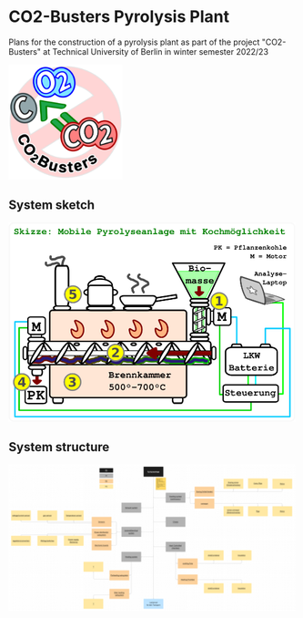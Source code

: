 # CO2-Busters Pyrolysis Plant

Plans for the construction of a pyrolysis plant as part of the project "CO2-Busters" at Technical University of Berlin in winter semester 2022/23

<img src="images/CO2-Busters_logo.png" alt="image source: https://www.tu.berlin/mpm/forschung/projekte/murmel" width="200"/>

## System sketch
<img src="images/skizze.png" alt="image source: https://www.tu.berlin/mpm/forschung/projekte/murmel" width="600"/>

## System structure
<img src="images/system-structure.png" alt="image source: https://www.tu.berlin/mpm/forschung/projekte/murmel" width="800"/>

